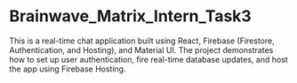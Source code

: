 # Brainwave_Matrix_Intern_Task3
This is a real-time chat application built using React, Firebase (Firestore, Authentication, and Hosting), and Material UI. The project demonstrates how to set up user authentication, fire real-time database updates, and host the app using Firebase Hosting.
